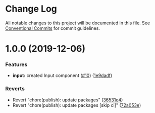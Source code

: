 # Change Log

All notable changes to this project will be documented in this file.
See [Conventional Commits](https://conventionalcommits.org) for commit guidelines.

# 1.0.0 (2019-12-06)


### Features

* **input:** created Input component ([#10](https://github.com/telus/pm-kit/issues/10)) ([1e9dadf](https://github.com/telus/pm-kit/commit/1e9dadf32524c5c76b06dbab675289702c143cb2))


### Reverts

* Revert "chore(publish): update packages" ([36531e4](https://github.com/telus/pm-kit/commit/36531e4795a1903a161c32fafd748c84973fe9a7))
* Revert "chore(publish): update packages [skip ci]" ([72a053e](https://github.com/telus/pm-kit/commit/72a053ed074c0136977c8d2d3cef596728e1ebed))
